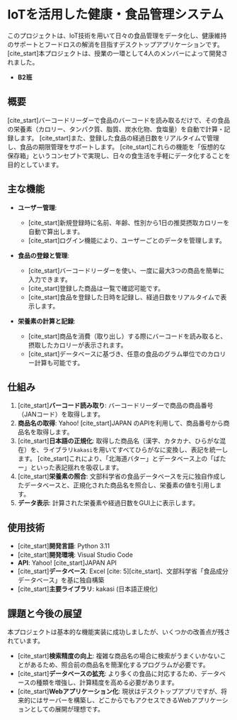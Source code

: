 # IoTを活用した健康・食品管理システム

このプロジェクトは、IoT技術を用いて日々の食品管理をデータ化し、健康維持のサポートとフードロスの解消を目指すデスクトップアプリケーションです。 
[cite_start]本プロジェクトは、授業の一環として4人のメンバーによって開発されました。 
* **B2班**

## 概要

[cite_start]バーコードリーダーで食品のバーコードを読み取るだけで、その食品の栄養素（カロリー、タンパク質、脂質、炭水化物、食塩量）を自動で計算・記録します。  [cite_start]また、登録した食品の経過日数をリアルタイムで管理し、食品の期限管理をサポートします。  [cite_start]これらの機能を「仮想的な保存箱」というコンセプトで実現し、日々の食生活を手軽にデータ化することを目的としています。 

## 主な機能

* **ユーザー管理**:
    * [cite_start]新規登録時に名前、年齢、性別から1日の推奨摂取カロリーを自動で算出します。 
    * [cite_start]ログイン機能により、ユーザーごとのデータを管理します。 

* **食品の登録と管理**:
    * [cite_start]バーコードリーダーを使い、一度に最大3つの商品を簡単に入力できます。 
    * [cite_start]登録した商品は一覧で確認可能です。 
    * [cite_start]食品を登録した日時を記録し、経過日数をリアルタイムで表示します。 

* **栄養素の計算と記録**:
    * [cite_start]商品を消費（取り出し）する際にバーコードを読み取ると、摂取したカロリーが表示されます。 
    * [cite_start]データベースに基づき、任意の食品のグラム単位でのカロリー計算も可能です。 

## 仕組み

1.  [cite_start]**バーコード読み取り**: バーコードリーダーで商品の商品番号（JANコード）を取得します。 
2.  **商品名の取得**: Yahoo! [cite_start]JAPAN のAPIを利用して、商品番号から商品名を取得します。 
3.  [cite_start]**日本語の正規化**: 取得した商品名（漢字、カタカナ、ひらがな混在）を、ライブラリ`kakasi`を用いてすべてひらがなに変換し、表記を統一します。  [cite_start]これにより、「北海道バター」とデータベース上の「ばたー」といった表記揺れを吸収します。 
4.  [cite_start]**栄養素の照合**: 文部科学省の食品データベースを元に独自作成したデータベースと、正規化された商品名を照合し、栄養素の値を引用します。 
5.  **データ表示**: 計算された栄養素や経過日数をGUI上に表示します。

## 使用技術

* [cite_start]**開発言語**: Python 3.11 
* [cite_start]**開発環境**: Visual Studio Code 
* **API**: Yahoo! [cite_start]JAPAN API 
* [cite_start]**データベース**: Excel [cite: 5][cite_start]、文部科学省「食品成分データベース」を基に独自構築 
* [cite_start]**主要ライブラリ**: kakasi (日本語正規化) 



## 課題と今後の展望

本プロジェクトは基本的な機能実装に成功しましたが、いくつかの改善点が残されています。

* [cite_start]**検索精度の向上**: 複雑な商品名の場合に検索がうまくいかないことがあるため、照合前の商品名を簡潔化するプログラムが必要です。 
* [cite_start]**データベースの拡充**: より多くの食品に対応するため、データベースの種類を増強し、計算精度を高める必要があります。 
* [cite_start]**Webアプリケーション化**: 現状はデスクトップアプリですが、将来的にはサーバーを構築し、どこからでもアクセスできるWebアプリケーションとしての展開が理想です。 



